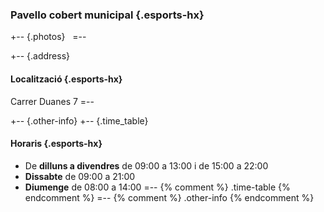 ### Pavello cobert municipal  {.esports-hx}
+-- {.photos}
&nbsp;
=--

+-- {.address}
#### Localització    {.esports-hx}
Carrer Duanes 7
=--

+-- {.other-info}
+-- {.time_table}
#### Horaris {.esports-hx}
* De **dilluns a divendres** de <time>09:00</time> a <time>13:00</time> i de <time>15:00</time> a <time>22:00</time>
* **Dissabte**  de <time>09:00</time> a <time>21:00</time>
* **Diumenge** de <time>08:00</time> a <time>14:00</time>
=-- {% comment %} .time-table {% endcomment %}
=-- {% comment %} .other-info {% endcomment %}